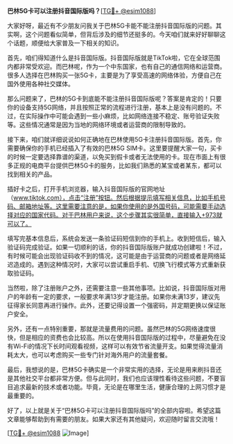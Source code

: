 **巴林5G卡可以注册抖音国际版吗？**[[TG💪+ @esim1088](https://t.me/s/esim1088)]

大家好呀，最近有不少朋友问我关于巴林5G卡能不能注册抖音国际版的问题。其实啊，这个问题看似简单，但背后涉及的细节还挺多的。今天咱们就来好好聊聊这个话题，顺便给大家普及一下相关的知识。

首先，咱们得知道什么是抖音国际版。抖音国际版就是TikTok啦，它在全球范围内都非常受欢迎。而巴林呢，作为一个中东国家，也有自己的通信网络和运营商。很多人选择在巴林购买一张5G卡，主要是为了享受高速的网络体验，方便自己在国外使用各种社交媒体。

那么问题来了，巴林的5G卡到底能不能注册抖音国际版呢？答案是肯定的！只要你的设备支持5G网络，并且按照正常的流程进行注册，基本上是没有问题的。不过，在实际操作中可能会遇到一些小麻烦，比如网络连接不稳定、账号验证失败等。这些情况通常是因为当地的网络环境或者运营商的限制导致的。

接下来，咱们就详细说说如何正确地在巴林使用5G卡注册抖音国际版。首先，你需要确保你的手机已经插入了有效的巴林5G SIM卡。这里要提醒大家一句，买卡的时候一定要选择靠谱的渠道，以免买到假卡或者无法使用的卡。现在市面上有很多正规的电商平台提供巴林5G卡的服务，比如我们熟悉的某宝或者某东，都可以找到相关的产品。

插好卡之后，打开手机浏览器，输入抖音国际版的官网地址（www.tiktok.com），点击“注册”按钮。然后根据提示填写相关信息，比如手机号码、邮箱地址等。这里需要注意的是，如果你使用的是外国号码，可能需要手动选择对应的国家代码。对于巴林用户来说，这个步骤其实很简单，直接输入+973就可以了。

填写完基本信息后，系统会发送一条验证码短信到你的手机上。收到短信后，输入验证码完成验证。如果一切顺利的话，你的抖音国际版账户就成功创建啦！不过，有时候可能会出现验证码收不到的情况，这可能是由于运营商的问题或者是网络延迟造成的。遇到这种情况时，大家可以尝试重启手机、切换飞行模式等方式重新获取验证码。

当然啦，除了注册账户之外，还需要注意一些其他事项。比如说，抖音国际版对用户的年龄有一定的要求，一般要求年满13岁才能注册。如果你未满13岁，建议先征得家长同意再进行操作。此外，还要记得设置一个强密码，并定期更换以保证账户安全。

另外，还有一点特别重要，那就是流量费用的问题。虽然巴林的5G网络速度很快，但是相应的资费也会比较高。所以在使用抖音国际版的过程中，尽量避免在没有Wi-Fi的情况下长时间观看视频，这样可以有效节省流量开支。如果觉得流量消耗太大，也可以考虑购买一些专门针对海外用户的流量套餐。

最后，我想说的是，巴林5G卡确实是一个非常实用的选择，无论是用来刷抖音还是其他社交平台都非常方便。但与此同时，我们也应该理性看待这些问题，不要盲目追求最新的技术或者功能。毕竟，无论是在哪里生活，健康合理的上网习惯才是最重要的。

好了，以上就是关于“巴林5G卡可以注册抖音国际版吗”的全部内容啦。希望这篇文章能够帮助到有需要的朋友。如果大家还有其他疑问，欢迎随时留言交流哦！

[[TG💪+ @esim1088](https://t.me/s/esim1088) ![Image](https://i.postimg.cc/4NQfJmqS/Snipaste-2025-05-13-00-14-12.png)]